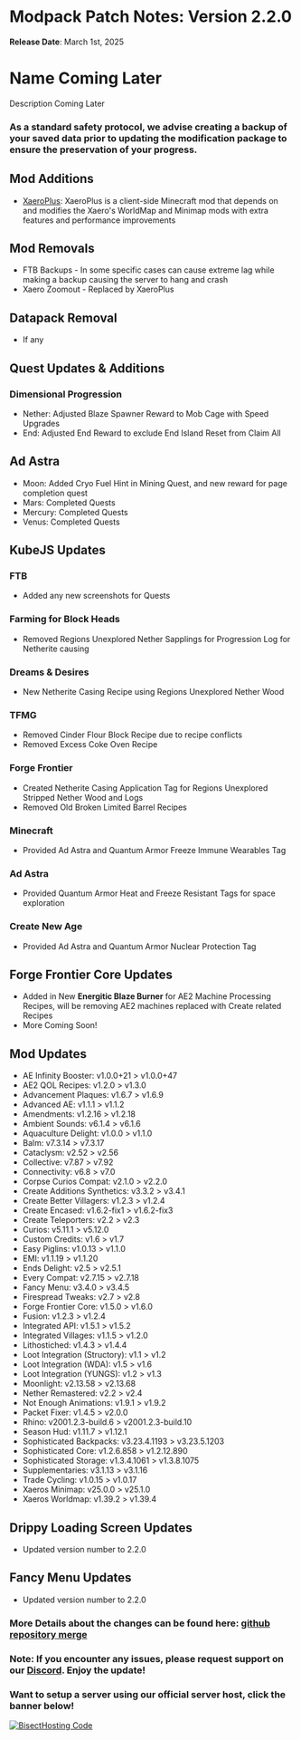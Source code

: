 # Modpack Patch Notes: Version 2.2.0
**Release Date**: March 1st, 2025

# Name Coming Later

Description Coming Later

### As a standard safety protocol, we advise creating a backup of your saved data prior to updating the modification package to ensure the preservation of your progress.

## **Mod Additions**
- [XaeroPlus](https://www.curseforge.com/minecraft/mc-mods/xaeroplus): XaeroPlus is a client-side Minecraft mod that depends on and modifies the Xaero's WorldMap and Minimap mods with extra features and performance improvements

## **Mod Removals**  
- FTB Backups - In some specific cases can cause extreme lag while making a backup causing the server to hang and crash
- Xaero Zoomout - Replaced by XaeroPlus

## **Datapack Removal**  
- If any

## **Quest Updates & Additions**  
### Dimensional Progression
- Nether: Adjusted Blaze Spawner Reward to Mob Cage with Speed Upgrades
- End: Adjusted End Reward to exclude End Island Reset from Claim All
## Ad Astra
- Moon: Added Cryo Fuel Hint in Mining Quest, and new reward for page completion quest
- Mars: Completed Quests
- Mercury: Completed Quests
- Venus: Completed Quests

## **KubeJS Updates**  
### FTB
- Added any new screenshots for Quests
### Farming for Block Heads
- Removed Regions Unexplored Nether Sapplings for Progression Log for Netherite causing
### Dreams & Desires
- New Netherite Casing Recipe using Regions Unexplored Nether Wood
### TFMG
- Removed Cinder Flour Block Recipe due to recipe conflicts
- Removed Excess Coke Oven Recipe
### Forge Frontier
- Created Netherite Casing Application Tag for Regions Unexplored Stripped Nether Wood and Logs
- Removed Old Broken Limited Barrel Recipes
### Minecraft
- Provided Ad Astra and Quantum Armor Freeze Immune Wearables Tag
### Ad Astra
- Provided Quantum Armor Heat and Freeze Resistant Tags for space exploration
### Create New Age
- Provided Ad Astra and Quantum Armor Nuclear Protection Tag

## **Forge Frontier Core Updates**
- Added in New **Energitic Blaze Burner** for AE2 Machine Processing Recipes, will be removing AE2 machines replaced with Create related Recipes
- More Coming Soon!

## **Mod Updates**
- AE Infinity Booster: v1.0.0+21 > v1.0.0+47
- AE2 QOL Recipes: v1.2.0 > v1.3.0
- Advancement Plaques: v1.6.7 > v1.6.9
- Advanced AE: v1.1.1 > v1.1.2
- Amendments: v1.2.16 > v1.2.18
- Ambient Sounds: v6.1.4 > v6.1.6
- Aquaculture Delight: v1.0.0 > v1.1.0
- Balm: v7.3.14 > v7.3.17
- Cataclysm: v2.52 > v2.56
- Collective: v7.87 > v7.92
- Connectivity: v6.8 > v7.0
- Corpse Curios Compat: v2.1.0 > v2.2.0
- Create Additions Synthetics: v3.3.2 > v3.4.1
- Create Better Villagers: v1.2.3 > v1.2.4
- Create Encased: v1.6.2-fix1 > v1.6.2-fix3
- Create Teleporters: v2.2 > v2.3
- Curios: v5.11.1 > v5.12.0
- Custom Credits: v1.6 > v1.7
- Easy Piglins: v1.0.13 > v1.1.0
- EMI: v1.1.19 > v1.1.20
- Ends Delight: v2.5 > v2.5.1
- Every Compat: v2.7.15 > v2.7.18
- Fancy Menu: v3.4.0 > v3.4.5
- Firespread Tweaks: v2.7 > v2.8
- Forge Frontier Core: v1.5.0 > v1.6.0
- Fusion: v1.2.3 > v1.2.4
- Integrated API: v1.5.1 > v1.5.2
- Integrated Villages: v1.1.5 > v1.2.0
- Lithostiched: v1.4.3 > v1.4.4
- Loot Integration (Structory): v1.1 > v1.2
- Loot Integration (WDA): v1.5 > v1.6
- Loot Integration (YUNGS): v1.2 > v1.3
- Moonlight: v2.13.58 > v2.13.68
- Nether Remastered: v2.2 > v2.4
- Not Enough Animations: v1.9.1 > v1.9.2
- Packet Fixer: v1.4.5 > v2.0.0
- Rhino: v2001.2.3-build.6 > v2001.2.3-build.10
- Season Hud: v1.11.7 > v1.12.1
- Sophisticated Backpacks: v3.23.4.1193 > v3.23.5.1203
- Sophisticated Core: v1.2.6.858 > v1.2.12.890
- Sophisticated Storage: v1.3.4.1061 > v1.3.8.1075
- Supplementaries: v3.1.13 > v3.1.16
- Trade Cycling: v1.0.15 > v1.0.17
- Xaeros Minimap: v25.0.0 > v25.1.0
- Xaeros Worldmap: v1.39.2 > v1.39.4

## **Drippy Loading Screen Updates**
- Updated version number to 2.2.0

## **Fancy Menu Updates**
- Updated version number to 2.2.0

### More Details about the changes can be found here: [github repository merge](https://github.com/M0nkeyPr0grammer/Create-Forge-Frontier/compare/?)

### Note: If you encounter any issues, please request support on our [Discord](https://discord.gg/quenZthXgy). Enjoy the update!

### Want to setup a server using our official server host, click the banner below!
[![BisectHosting Code](https://raw.githubusercontent.com/M0nkeyPr0grammer/Landscapes-Reimagined/main/BH_Landscape_Reimagined.png)](https://bisecthosting.com/M0nkeyPr0grammer?r=curseforge+chanelog)